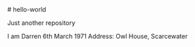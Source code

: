 <html>
# hello-world
  <p>Just another repository</p>
I am Darren
6th March 1971
Address: Owl House, Scarcewater
</html>  
